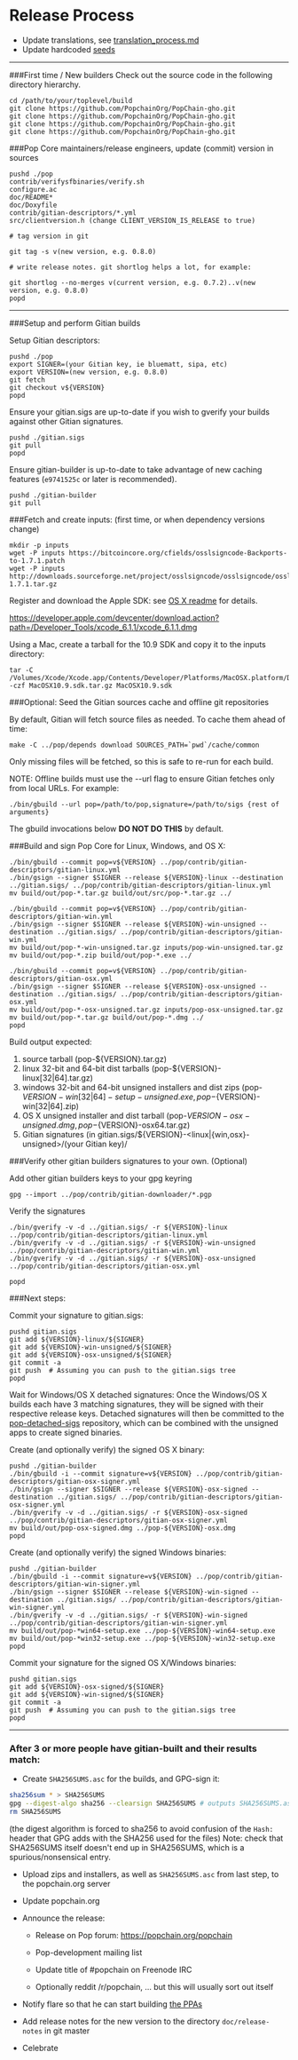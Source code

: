Release Process
====================

* Update translations, see [translation_process.md](https://github.com/PopchainOrg/PopChain-gho/tree/master/doc/translation_process.md#syncing-with-transifex)
* Update hardcoded [seeds](/contrib/seeds)

* * *

###First time / New builders
Check out the source code in the following directory hierarchy.

	cd /path/to/your/toplevel/build
	git clone https://github.com/PopchainOrg/PopChain-gho.git
	git clone https://github.com/PopchainOrg/PopChain-gho.git
	git clone https://github.com/PopchainOrg/PopChain-gho.git
	git clone https://github.com/PopchainOrg/PopChain-gho.git

###Pop Core maintainers/release engineers, update (commit) version in sources

	pushd ./pop
	contrib/verifysfbinaries/verify.sh
	configure.ac
	doc/README*
	doc/Doxyfile
	contrib/gitian-descriptors/*.yml
	src/clientversion.h (change CLIENT_VERSION_IS_RELEASE to true)

	# tag version in git

	git tag -s v(new version, e.g. 0.8.0)

	# write release notes. git shortlog helps a lot, for example:

	git shortlog --no-merges v(current version, e.g. 0.7.2)..v(new version, e.g. 0.8.0)
	popd

* * *

###Setup and perform Gitian builds

 Setup Gitian descriptors:

	pushd ./pop
	export SIGNER=(your Gitian key, ie bluematt, sipa, etc)
	export VERSION=(new version, e.g. 0.8.0)
	git fetch
	git checkout v${VERSION}
	popd

  Ensure your gitian.sigs are up-to-date if you wish to gverify your builds against other Gitian signatures.

	pushd ./gitian.sigs
	git pull
	popd

  Ensure gitian-builder is up-to-date to take advantage of new caching features (`e9741525c` or later is recommended).

	pushd ./gitian-builder
	git pull

###Fetch and create inputs: (first time, or when dependency versions change)

	mkdir -p inputs
	wget -P inputs https://bitcoincore.org/cfields/osslsigncode-Backports-to-1.7.1.patch
	wget -P inputs http://downloads.sourceforge.net/project/osslsigncode/osslsigncode/osslsigncode-1.7.1.tar.gz

 Register and download the Apple SDK: see [OS X readme](README_osx.txt) for details.

 https://developer.apple.com/devcenter/download.action?path=/Developer_Tools/xcode_6.1.1/xcode_6.1.1.dmg

 Using a Mac, create a tarball for the 10.9 SDK and copy it to the inputs directory:

	tar -C /Volumes/Xcode/Xcode.app/Contents/Developer/Platforms/MacOSX.platform/Developer/SDKs/ -czf MacOSX10.9.sdk.tar.gz MacOSX10.9.sdk

###Optional: Seed the Gitian sources cache and offline git repositories

By default, Gitian will fetch source files as needed. To cache them ahead of time:

	make -C ../pop/depends download SOURCES_PATH=`pwd`/cache/common

Only missing files will be fetched, so this is safe to re-run for each build.

NOTE: Offline builds must use the --url flag to ensure Gitian fetches only from local URLs. For example:
```
./bin/gbuild --url pop=/path/to/pop,signature=/path/to/sigs {rest of arguments}
```
The gbuild invocations below <b>DO NOT DO THIS</b> by default.

###Build and sign Pop Core for Linux, Windows, and OS X:

	./bin/gbuild --commit pop=v${VERSION} ../pop/contrib/gitian-descriptors/gitian-linux.yml
	./bin/gsign --signer $SIGNER --release ${VERSION}-linux --destination ../gitian.sigs/ ../pop/contrib/gitian-descriptors/gitian-linux.yml
	mv build/out/pop-*.tar.gz build/out/src/pop-*.tar.gz ../

	./bin/gbuild --commit pop=v${VERSION} ../pop/contrib/gitian-descriptors/gitian-win.yml
	./bin/gsign --signer $SIGNER --release ${VERSION}-win-unsigned --destination ../gitian.sigs/ ../pop/contrib/gitian-descriptors/gitian-win.yml
	mv build/out/pop-*-win-unsigned.tar.gz inputs/pop-win-unsigned.tar.gz
	mv build/out/pop-*.zip build/out/pop-*.exe ../

	./bin/gbuild --commit pop=v${VERSION} ../pop/contrib/gitian-descriptors/gitian-osx.yml
	./bin/gsign --signer $SIGNER --release ${VERSION}-osx-unsigned --destination ../gitian.sigs/ ../pop/contrib/gitian-descriptors/gitian-osx.yml
	mv build/out/pop-*-osx-unsigned.tar.gz inputs/pop-osx-unsigned.tar.gz
	mv build/out/pop-*.tar.gz build/out/pop-*.dmg ../
	popd

  Build output expected:

  1. source tarball (pop-${VERSION}.tar.gz)
  2. linux 32-bit and 64-bit dist tarballs (pop-${VERSION}-linux[32|64].tar.gz)
  3. windows 32-bit and 64-bit unsigned installers and dist zips (pop-${VERSION}-win[32|64]-setup-unsigned.exe, pop-${VERSION}-win[32|64].zip)
  4. OS X unsigned installer and dist tarball (pop-${VERSION}-osx-unsigned.dmg, pop-${VERSION}-osx64.tar.gz)
  5. Gitian signatures (in gitian.sigs/${VERSION}-<linux|{win,osx}-unsigned>/(your Gitian key)/

###Verify other gitian builders signatures to your own. (Optional)

  Add other gitian builders keys to your gpg keyring

	gpg --import ../pop/contrib/gitian-downloader/*.pgp

  Verify the signatures

	./bin/gverify -v -d ../gitian.sigs/ -r ${VERSION}-linux ../pop/contrib/gitian-descriptors/gitian-linux.yml
	./bin/gverify -v -d ../gitian.sigs/ -r ${VERSION}-win-unsigned ../pop/contrib/gitian-descriptors/gitian-win.yml
	./bin/gverify -v -d ../gitian.sigs/ -r ${VERSION}-osx-unsigned ../pop/contrib/gitian-descriptors/gitian-osx.yml

	popd

###Next steps:

Commit your signature to gitian.sigs:

	pushd gitian.sigs
	git add ${VERSION}-linux/${SIGNER}
	git add ${VERSION}-win-unsigned/${SIGNER}
	git add ${VERSION}-osx-unsigned/${SIGNER}
	git commit -a
	git push  # Assuming you can push to the gitian.sigs tree
	popd

  Wait for Windows/OS X detached signatures:
	Once the Windows/OS X builds each have 3 matching signatures, they will be signed with their respective release keys.
	Detached signatures will then be committed to the [pop-detached-sigs](https://github.com/PopchainOrg/PopChain-gho) repository, which can be combined with the unsigned apps to create signed binaries.

  Create (and optionally verify) the signed OS X binary:

	pushd ./gitian-builder
	./bin/gbuild -i --commit signature=v${VERSION} ../pop/contrib/gitian-descriptors/gitian-osx-signer.yml
	./bin/gsign --signer $SIGNER --release ${VERSION}-osx-signed --destination ../gitian.sigs/ ../pop/contrib/gitian-descriptors/gitian-osx-signer.yml
	./bin/gverify -v -d ../gitian.sigs/ -r ${VERSION}-osx-signed ../pop/contrib/gitian-descriptors/gitian-osx-signer.yml
	mv build/out/pop-osx-signed.dmg ../pop-${VERSION}-osx.dmg
	popd

  Create (and optionally verify) the signed Windows binaries:

	pushd ./gitian-builder
	./bin/gbuild -i --commit signature=v${VERSION} ../pop/contrib/gitian-descriptors/gitian-win-signer.yml
	./bin/gsign --signer $SIGNER --release ${VERSION}-win-signed --destination ../gitian.sigs/ ../pop/contrib/gitian-descriptors/gitian-win-signer.yml
	./bin/gverify -v -d ../gitian.sigs/ -r ${VERSION}-win-signed ../pop/contrib/gitian-descriptors/gitian-win-signer.yml
	mv build/out/pop-*win64-setup.exe ../pop-${VERSION}-win64-setup.exe
	mv build/out/pop-*win32-setup.exe ../pop-${VERSION}-win32-setup.exe
	popd

Commit your signature for the signed OS X/Windows binaries:

	pushd gitian.sigs
	git add ${VERSION}-osx-signed/${SIGNER}
	git add ${VERSION}-win-signed/${SIGNER}
	git commit -a
	git push  # Assuming you can push to the gitian.sigs tree
	popd

-------------------------------------------------------------------------

### After 3 or more people have gitian-built and their results match:

- Create `SHA256SUMS.asc` for the builds, and GPG-sign it:
```bash
sha256sum * > SHA256SUMS
gpg --digest-algo sha256 --clearsign SHA256SUMS # outputs SHA256SUMS.asc
rm SHA256SUMS
```
(the digest algorithm is forced to sha256 to avoid confusion of the `Hash:` header that GPG adds with the SHA256 used for the files)
Note: check that SHA256SUMS itself doesn't end up in SHA256SUMS, which is a spurious/nonsensical entry.

- Upload zips and installers, as well as `SHA256SUMS.asc` from last step, to the popchain.org server

- Update popchain.org

- Announce the release:

  - Release on Pop forum: https://popchain.org/popchain

  - Pop-development mailing list

  - Update title of #popchain on Freenode IRC

  - Optionally reddit /r/popchain, ... but this will usually sort out itself

- Notify flare so that he can start building [the PPAs](https://popchain.org/popchain)

- Add release notes for the new version to the directory `doc/release-notes` in git master

- Celebrate

